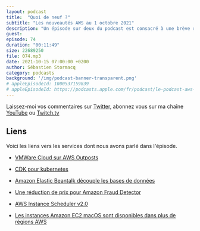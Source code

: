 ```yaml
---
layout: podcast
title:  "Quoi de neuf ?"
subtitle: "Les nouveautés AWS au 1 octobre 2021"
description: "Un épisode sur deux du podcast est consacré à une brève revue des principales nouveautés AWS.  Cette semaine, c'est le calme avant la tempête, la conférence AWS re:Invent qui se tiendra à Las Vegas en présenciel. Cette semaine nou sparlons de VMWare Cloud et Outposts, de Elastic BeansTalk et ses bases de données, du Cloud Development Kit (CDK), d'une réduction de prix (encore) et de la disponibilité des instances Amazon EC2 pour macOS"
guest:
episode: 74
duration: "00:11:49"
size: 22689250
file: 074.mp3
date: 2021-10-15 07:00:00 +0200  
author: Sébastien Stormacq
category: podcasts
background: '/img/podcast-banner-transparent.png'
# appleEpisodeId: 1000537159839
# appleEpisodeId: https://podcasts.apple.com/fr/podcast/le-podcast-aws-en-français/id1452118442
---
```


Laissez-moi vos commentaires sur [Twitter](https://twitter.com/sebsto), abonnez vous sur ma chaîne [YouTube](https://www.youtube.com/sebsto) ou [Twitch.tv](https://www.twitch.tv/sebAWS)

## Liens

Voici les liens vers les services dont nous avons parlé dans l'épisode.

- [VMWare Cloud sur AWS Outposts](https://aws.amazon.com/blogs/aws/vmware-cloud-on-aws-outposts-brings-vmware-sddc-as-a-fully-managed-service-on-premises/)

- [CDK pour kubernetes](https://aws.amazon.com/about-aws/whats-new/2021/10/cdk-kubernetes-cdk8s-available/)

- [Amazon Elastic Beantalk découple les bases de données](https://aws.amazon.com/about-aws/whats-new/2021/10/aws-elastic-beanstalk-database-decoupling-elastic-beanstalk-environment/ )

- [Une réduction de prix pour Amazon Fraud Detector](https://aws.amazon.com/about-aws/whats-new/2021/10/aws-price-reduction-amazon-fraud-detector/)

- [AWS Instance Scheduler v2.0](https://aws.amazon.com/about-aws/whats-new/2021/10/aws-instance-scheduler-v2-0/)

- [Les instances Amazon EC2 macOS sont disponibles dans plus de régions AWS](https://aws.amazon.com/about-aws/whats-new/2021/10/amazon-ec2-mac-instances-additional-regions/)

